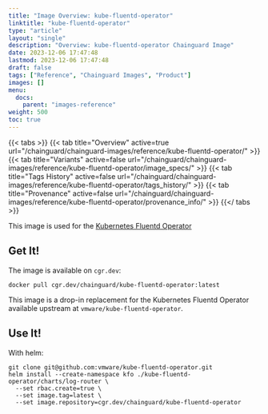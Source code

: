 ```yaml
---
title: "Image Overview: kube-fluentd-operator"
linktitle: "kube-fluentd-operator"
type: "article"
layout: "single"
description: "Overview: kube-fluentd-operator Chainguard Image"
date: 2023-12-06 17:47:48
lastmod: 2023-12-06 17:47:48
draft: false
tags: ["Reference", "Chainguard Images", "Product"]
images: []
menu: 
  docs: 
    parent: "images-reference"
weight: 500
toc: true
---
```


{{< tabs >}}
{{< tab title="Overview" active=true url="/chainguard/chainguard-images/reference/kube-fluentd-operator/" >}}
{{< tab title="Variants" active=false url="/chainguard/chainguard-images/reference/kube-fluentd-operator/image_specs/" >}}
{{< tab title="Tags History" active=false url="/chainguard/chainguard-images/reference/kube-fluentd-operator/tags_history/" >}}
{{< tab title="Provenance" active=false url="/chainguard/chainguard-images/reference/kube-fluentd-operator/provenance_info/" >}}
{{</ tabs >}}



<!--overview:start-->
This image is used for the [Kubernetes Fluentd Operator](https://github.com/vmware/kube-fluentd-operator)
<!--overview:end-->

<!--getting:start-->
## Get It!
The image is available on `cgr.dev`:

```
docker pull cgr.dev/chainguard/kube-fluentd-operator:latest
```
<!--getting:end-->

<!--body:start-->
This image is a drop-in replacement for the Kubernetes Fluentd Operator available upstream at `vmware/kube-fluentd-operator`.

## Use It!

With helm:

```
git clone git@github.com:vmware/kube-fluentd-operator.git
helm install --create-namespace kfo ./kube-fluentd-operator/charts/log-router \
  --set rbac.create=true \
  --set image.tag=latest \
  --set image.repository=cgr.dev/chainguard/kube-fluentd-operator
```
<!--body:end-->

